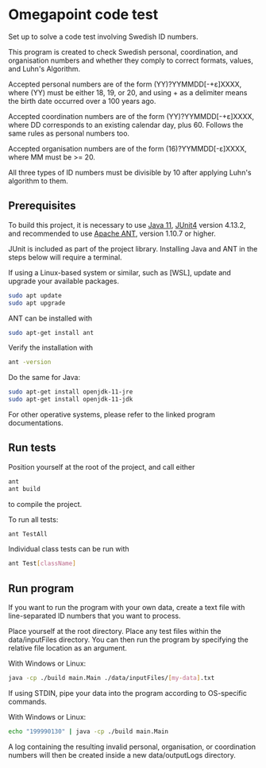 # Omegapoint code test
Set up to solve a code test involving Swedish ID numbers.

This program is created to check Swedish personal, coordination, and organisation numbers and whether they comply to correct formats, values, and Luhn's Algorithm.

Accepted personal numbers are of the form (YY)?YYMMDD[-+ε]XXXX, where (YY) must be either 18, 19, or 20, and using + as a delimiter means the birth date occurred over a 100 years ago.

Accepted coordination numbers are of the form (YY)?YYMMDD[-+ε]XXXX, where DD corresponds to an existing calendar day, plus 60. Follows the same rules as personal numbers too.

Accepted organisation numbers are of the form (16)?YYMMDD[-ε]XXXX, where MM must be >= 20.

All three types of ID numbers must be divisible by 10 after applying Luhn's algorithm to them.

## Prerequisites

To build this project, it is necessary to use [Java 11](https://docs.oracle.com/en/java/javase/11/), [JUnit4](https://junit.org/junit4/) version 4.13.2, and recommended to use [Apache ANT](https://ant.apache.org/), version 1.10.7 or higher.

JUnit is included as part of the project library. Installing Java and ANT in the steps below will require a terminal.

If using a Linux-based system or similar, such as [WSL], update and upgrade your available packages.

```bash
sudo apt update
sudo apt upgrade
```

ANT can be installed with
```bash
sudo apt-get install ant
```

Verify the installation with
```bash
ant -version
```

Do the same for Java:

```bash
sudo apt-get install openjdk-11-jre
sudo apt-get install openjdk-11-jdk
```

For other operative systems, please refer to the linked program documentations.


## Run tests

Position yourself at the root of the project, and call either 

```bash
ant
ant build
```
to compile the project.

To run all tests:
```bash
ant TestAll
```

Individual class tests can be run with
```bash
ant Test[className]
```

## Run program

If you want to run the program with your own data, create a text file with line-separated ID numbers that you want to process.

Place yourself at the root directory. Place any test files within the data/inputFiles directory. You can then run the program by specifying the relative file location as an argument.

With Windows or Linux:

```bash
java -cp ./build main.Main ./data/inputFiles/[my-data].txt
```


If using STDIN, pipe your data into the program according to OS-specific commands.

With Windows or Linux:

```bash
echo "199990130" | java -cp ./build main.Main
```

A log containing the resulting invalid personal, organisation, or coordination numbers will then be created inside a new data/outputLogs directory.
